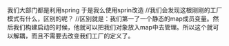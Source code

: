 我们大部门都是利用spring 于是我么使用sprin改造
  //我们会发现这根刚刚的工厂模式有什么，区别的呢？
        //区别就是：我们第一了一个静态的map成员变量。然后我们构建启动的时候，他就可以把我们对象放入map中去管理。所以这个就可以解耦，而且不需要去改变我们工厂的定义了。
